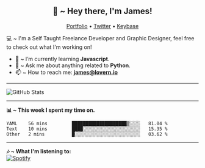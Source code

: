 <h2 align="center">👋 ~ Hey there, I'm James!</h2>
<p align="center">
  <a href="https://lovern.io/">Portfolio</a> •
  <a href="https://twitter.com/__jameslovern">Twitter</a> •
  <a href="https://keybase.io/JamesLovern">Keybase</a>
</p>

💻 ~ I'm a Self Taught Freelance Developer and Graphic Designer, feel free to check out what I'm working on!

- 🌱 ~ I’m currently learning **Javascript**.
- 💬 ~ Ask me about anything related to **Python**.
- 📫 ~ How to reach me: **[james@lovern.io](mailto:james@lovern.io)**

---

![GitHub Stats](https://github-readme-stats.jazzzihd.vercel.app/api?username=JamesLovern&hide=prs&show_icons=true)

---

**📊 ~ This week I spent my time on.**
<!--START_SECTION:waka-->
```text
YAML    56 mins         ████████████████████▒░░░░   81.04 % 
Text    10 mins         ████░░░░░░░░░░░░░░░░░░░░░   15.35 % 
Other   2 mins          █░░░░░░░░░░░░░░░░░░░░░░░░   03.62 % 
```
<!--END_SECTION:waka-->

---

**🎶 ~ What I'm listening to:**
<br>
[![Spotify](https://spotify-readme-stats.jazzzihd.vercel.app/api/spotify)](https://open.spotify.com/user/james.lovern)
